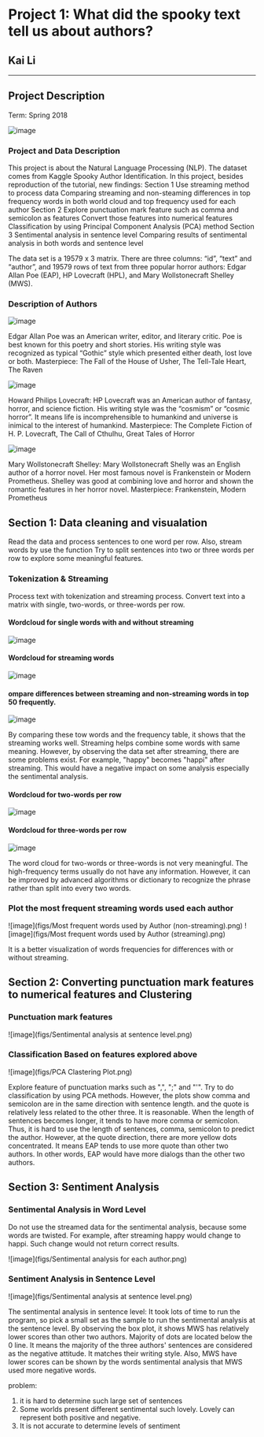 # Project 1: What did the spooky text tell us about authors?
## Kai Li

----

## Project Description
Term: Spring 2018


![image](figs/sppooooky.jpg)
### Project and Data Description
This project is about the Natural Language Processing (NLP). The dataset comes from Kaggle Spooky Author Identification. In this project, besides reproduction of the tutorial, new findings:
Section 1
Use streaming method to process data
Comparing streaming and non-steaming differences in top frequency words in both world cloud and top frequency used for each author
Section 2
Explore punctuation mark feature such as comma and semicolon as features
Convert those features into numerical features
Classification by using Principal Component Analysis (PCA) method 
Section 3
Sentimental analysis in sentence level
Comparing results of sentimental analysis in both words and sentence level

The data set is a 19579 x 3 matrix. There are three columns: “id”, “text” and “author”, and 19579 rows of text from three popular horror authors: Edgar Allan Poe (EAP), HP Lovecraft (HPL), and Mary Wollstonecraft Shelley (MWS).

### Description of Authors

![image](figs/Edgar_Allan_Poe_daguerreotype_crop.png)

Edgar Allan Poe was an American writer, editor, and literary critic. Poe is best known for this poetry and short stories. His writing style was recognized as typical “Gothic” style which presented either death, lost love or both. 
Masterpiece: The Fall of the House of Usher, The Tell-Tale Heart, The Raven

![image](figs/330px_H_P_Lovecraft_June_1934.jpg)

Howard Philips Lovecraft: 
HP Lovecraft was an American author of fantasy, horror, and science fiction. His writing style was the “cosmism” or “cosmic horror”. It means life is incomprehensible to humankind and universe is inimical to the interest of humankind.
Masterpiece: The Complete Fiction of H. P. Lovecraft, The Call of Cthulhu, Great Tales of Horror

![image](figs/330px-RothwellMaryShelley.jpg)

Mary Wollstonecraft Shelley:
Mary Wollstonecraft Shelly was an English author of a horror novel. Her most famous novel is Frankenstein or Modern Prometheus. Shelley was good at combining love and horror and shown the romantic features in her horror novel.
Masterpiece: Frankenstein, Modern Prometheus

## Section 1: Data cleaning and visualation
Read the data and process sentences to one word per row. 
Also, stream words by use the function
Try to split sentences into two or three words per row to explore some meaningful features.

### Tokenization & Streaming
Process text with tokenization and streaming process. Convert text into a matrix with single, two-words, or three-words per row. 

#### Wordcloud for single words with and without streaming
![image](figs/Wodcloud_all.PNG)
#### Wordcloud for streaming words
![image](figs/Wordcloud_streamingWords.PNG)
#### ompare differences between streaming and non-streaming words in top 50 frequently.
![image](figs/Frequency_table.PNG)


By comparing these tow words and the frequency table, it shows that the streaming works well. Streaming helps combine some words with same meaning. However, by observing the data set after streaming, there are some problems exist. For example, "happy" becomes "happi" after streaming. This would have a negative impact on some analysis especially the sentimental analysis.

#### Wordcloud for two-words per row
![image](figs/Wordcloud_two-words.PNG)
#### Wordcloud for three-words per row
![image](figs/Wordcloud_three-words.PNG)

The word cloud for two-words or three-words is not very meaningful. The high-frequency terms usually do not have any information. However, it can be improved by advanced algorithms or dictionary to recognize the phrase rather than split into every two words.

### Plot the most frequent streaming words used each author
![image](figs/Most frequent words used by Author (non-streaming).png)
![image](figs/Most frequent words used by Author (streaming).png)

It is a better visualization of words frequencies for differences with or without streaming.

## Section 2: Converting punctuation mark features to numerical features and Clustering
### Punctuation mark features
![image](figs/Sentimental analysis at sentence level.png)

### Classification Based on features explored above
![image](figs/PCA Clastering Plot.png)

Explore feature of punctuation marks such as ",", ";" and "'". Try to do classification by using PCA methods. However, the plots show comma and semicolon are in the same direction with sentence length. and the quote is relatively less related to the other three.
It is reasonable. When the length of sentences becomes longer, it tends to have more comma or semicolon. Thus, it is hard to use the length of sentences, comma, semicolon to predict the author. However, at the quote direction, there are more yellow dots concentrated. It means EAP tends to use more quote than other two authors. In other words, EAP would have more dialogs than the other two authors.

## Section 3: Sentiment Analysis
### Sentimental Analysis in Word Level
Do not use the streamed data for the sentimental analysis, because some words are twisted. For example, after streaming happy would change to happi. Such change would not return correct results.

![image](figs/Sentimental analysis for each author.png)

### Sentiment Analysis in Sentence Level
![image](figs/Sentimental analysis at sentence level.png)

The sentimental analysis in sentence level:
It took lots of time to run the program, so pick a small set as the sample to run the sentimental analysis at the sentence level. By observing the box plot, it shows MWS has relatively lower scores than other two authors. Majority of dots are located below the 0 line. It means the majority of the three authors' sentences are considered as the negative attitude. It matches their writing style. Also, MWS have lower scores can be shown by the words sentimental analysis that MWS used more negative words. 

problem:
1. it is hard to determine such large set of sentences
2. Some worlds present different sentimental such lovely. Lovely can represent both positive and negative.
3. It is not accurate to determine levels of sentiment
